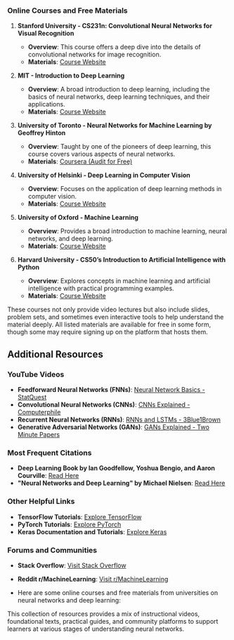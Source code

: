 ### Online Courses and Free Materials

1. **Stanford University - CS231n: Convolutional Neural Networks for Visual Recognition**
   - **Overview**: This course offers a deep dive into the details of convolutional networks for image recognition.
   - **Materials**: [Course Website](http://cs231n.stanford.edu/)

2. **MIT - Introduction to Deep Learning**
   - **Overview**: A broad introduction to deep learning, including the basics of neural networks, deep learning techniques, and their applications.
   - **Materials**: [Course Website](http://introtodeeplearning.com/)

3. **University of Toronto - Neural Networks for Machine Learning by Geoffrey Hinton**
   - **Overview**: Taught by one of the pioneers of deep learning, this course covers various aspects of neural networks.
   - **Materials**: [Coursera (Audit for Free)](https://www.coursera.org/learn/neural-networks)

4. **University of Helsinki - Deep Learning in Computer Vision**
   - **Overview**: Focuses on the application of deep learning methods in computer vision.
   - **Materials**: [Course Website](https://courses.helsinki.fi/en/data14001/124054147)

5. **University of Oxford - Machine Learning**
   - **Overview**: Provides a broad introduction to machine learning, neural networks, and deep learning.
   - **Materials**: [Course Website](https://www.cs.ox.ac.uk/people/nando.defreitas/machinelearning/)

6. **Harvard University - CS50’s Introduction to Artificial Intelligence with Python**
   - **Overview**: Explores concepts in machine learning and artificial intelligence with practical programming examples.
   - **Materials**: [Course Website](https://cs50.harvard.edu/ai/2020/)

These courses not only provide video lectures but also include slides, problem sets, and sometimes even interactive tools to help understand the material deeply. All listed materials are available for free in some form, though some may require signing up on the platform that hosts them.

## Additional Resources

### YouTube Videos
- **Feedforward Neural Networks (FNNs)**: [Neural Network Basics - StatQuest](https://www.youtube.com/watch?v=CqOfi41LfDw)
- **Convolutional Neural Networks (CNNs)**: [CNNs Explained - Computerphile](https://www.youtube.com/watch?v=py5byOOHZM8)
- **Recurrent Neural Networks (RNNs)**: [RNNs and LSTMs - 3Blue1Brown](https://www.youtube.com/watch?v=SEnXr6v2ifU)
- **Generative Adversarial Networks (GANs)**: [GANs Explained - Two Minute Papers](https://www.youtube.com/watch?v=Oqm9vsf_hvU)

### Most Frequent Citations
- **Deep Learning Book by Ian Goodfellow, Yoshua Bengio, and Aaron Courville**: [Read Here](https://www.deeplearningbook.org)
- **"Neural Networks and Deep Learning" by Michael Nielsen**: [Read Here](http://neuralnetworksanddeeplearning.com)

### Other Helpful Links
- **TensorFlow Tutorials**: [Explore TensorFlow](https://www.tensorflow.org/tutorials)
- **PyTorch Tutorials**: [Explore PyTorch](https://pytorch.org/tutorials/)
- **Keras Documentation and Tutorials**: [Explore Keras](https://keras.io/examples/)

### Forums and Communities
- **Stack Overflow**: [Visit Stack Overflow](https://stackoverflow.com/questions/tagged/neural-networks)
- **Reddit r/MachineLearning**: [Visit r/MachineLearning](https://www.reddit.com/r/MachineLearning/)

- Here are some online courses and free materials from universities on neural networks and deep learning:

This collection of resources provides a mix of instructional videos, foundational texts, practical guides, and community platforms to support learners at various stages of understanding neural networks.
